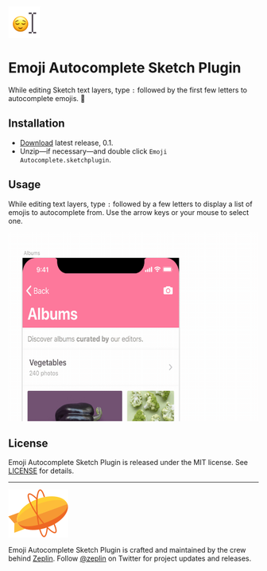 <img src="img/iconTransparent.png" width="64px" height="64px">

# Emoji Autocomplete Sketch Plugin
While editing Sketch text layers, type `:` followed by the first few letters to autocomplete emojis. 🍒

## Installation
- [Download](https://github.com/zeplin/emoji-autocomplete-sketch-plugin/releases/download/v0.1/Emoji.Autocomplete.sketchplugin.zip) latest release, 0.1.
- Unzip—if necessary—and double click `Emoji Autocomplete.sketchplugin`.

## Usage
While editing text layers, type `:` followed by a few letters to display a list of emojis to autocomplete from. Use the arrow keys or your mouse to select one.

<img src="img/demo.gif" width="600px" height="380px">

## License

Emoji Autocomplete Sketch Plugin is released under the MIT license. See [LICENSE](LICENSE) for details.

---

<a href="https://zeplin.io"><img src="img/logo.svg" alt="Zeplin Logo" /></a>

Emoji Autocomplete Sketch Plugin is crafted and maintained by the crew behind [Zeplin](https://zeplin.io). Follow [@zeplin](https://twitter.com/zeplin) on Twitter for project updates and releases.
